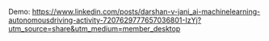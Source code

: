 Demo: https://www.linkedin.com/posts/darshan-v-jani_ai-machinelearning-autonomousdriving-activity-7207629777657036801-IzYj?utm_source=share&utm_medium=member_desktop

